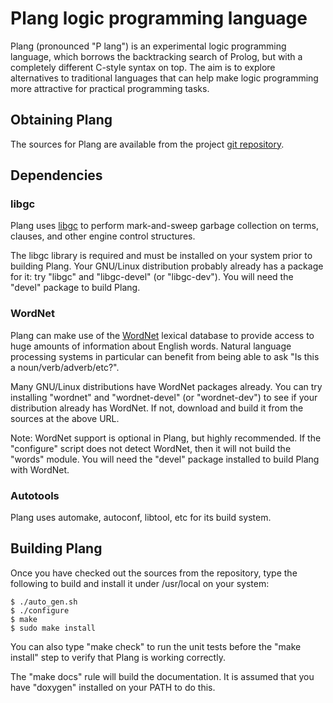 
Plang logic programming language
================================

Plang (pronounced "P lang") is an experimental logic programming
language, which borrows the backtracking search of Prolog,
but with a completely different C-style syntax on top.
The aim is to explore alternatives to traditional languages
that can help make logic programming more attractive for
practical programming tasks.

## Obtaining Plang

The sources for Plang are available from the project
[git repository](https://github.com/rweather/plang).

## Dependencies

### libgc

Plang uses [libgc](http://www.hpl.hp.com/personal/Hans_Boehm/gc/)
to perform mark-and-sweep garbage collection on terms, clauses,
and other engine control structures.

The libgc library is required and must be installed on your
system prior to building Plang.  Your GNU/Linux distribution
probably already has a package for it: try "libgc" and
"libgc-devel" (or "libgc-dev").  You will need the "devel"
package to build Plang.

### WordNet

Plang can make use of the [WordNet](http://wordnet.princeton.edu/)
lexical database to provide access to huge amounts of information
about English words.  Natural language processing systems in
particular can benefit from being able to ask "Is this a
noun/verb/adverb/etc?".

Many GNU/Linux distributions have WordNet packages already.  You can
try installing "wordnet" and "wordnet-devel" (or "wordnet-dev")
to see if your distribution already has WordNet.  If not, download
and build it from the sources at the above URL.

Note: WordNet support is optional in Plang, but highly recommended.
If the "configure" script does not detect WordNet, then it will
not build the "words" module.  You will need the "devel" package
installed to build Plang with WordNet.

### Autotools

Plang uses automake, autoconf, libtool, etc for its build system.

## Building Plang

Once you have checked out the sources from the repository,
type the following to build and install it under /usr/local
on your system:

    $ ./auto_gen.sh
    $ ./configure
    $ make
    $ sudo make install

You can also type "make check" to run the unit tests before
the "make install" step to verify that Plang is working correctly.

The "make docs" rule will build the documentation.  It is assumed
that you have "doxygen" installed on your PATH to do this.
